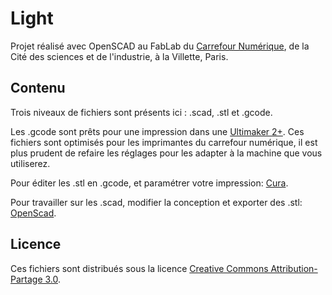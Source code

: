 # Light

Projet réalisé avec OpenSCAD au FabLab du [Carrefour Numérique](http://carrefour-numerique.cite-sciences.fr/fablab/wiki/doku.php?_ga=1.200240622.1982442383.1430227391), de la Cité des sciences et de l'industrie, à la Villette, Paris.

## Contenu

Trois niveaux de fichiers sont présents ici : .scad, .stl et .gcode.

Les .gcode sont prêts pour une impression dans une [Ultimaker 2+](https://ultimaker.com). Ces fichiers sont optimisés pour les imprimantes du carrefour numérique, il est plus prudent de refaire les réglages pour les adapter à la machine que vous utiliserez.

Pour éditer les .stl en .gcode, et paramétrer votre impression: [Cura](https://ultimaker.com/en/products/cura-software).

Pour travailler sur les .scad, modifier la conception et exporter des .stl: [OpenScad](http://www.openscad.org/).

## Licence

Ces fichiers sont distribués sous la licence [Creative Commons Attribution-Partage 3.0](https://creativecommons.org/licenses/by-sa/3.0/fr/).